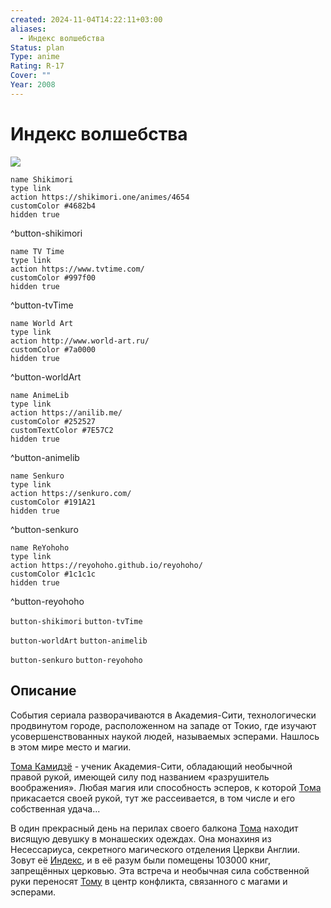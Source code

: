 ```yaml
---
created: 2024-11-04T14:22:11+03:00
aliases:
  - Индекс волшебства
Status: plan
Type: anime
Rating: R-17
Cover: ""
Year: 2008
---
```


# Индекс волшебства

![](https://nyaa.shikimori.one/uploads/poster/animes/4654/43b2e44ca80a418ebff83b05992d523b.jpeg)

```button
name Shikimori
type link
action https://shikimori.one/animes/4654
customColor #4682b4
hidden true
```
^button-shikimori

```button
name TV Time
type link
action https://www.tvtime.com/
customColor #997f00
hidden true
```
^button-tvTime

```button
name World Art
type link
action http://www.world-art.ru/
customColor #7a0000
hidden true
```
^button-worldArt

```button
name AnimeLib
type link
action https://anilib.me/
customColor #252527
customTextColor #7E57C2
hidden true
```
^button-animelib

```button
name Senkuro
type link
action https://senkuro.com/
customColor #191A21
hidden true
```
^button-senkuro

```button
name ReYohoho
type link
action https://reyohoho.github.io/reyohoho/
customColor #1c1c1c
hidden true
```
^button-reyohoho

`button-shikimori` `button-tvTime`

`button-worldArt` `button-animelib`

`button-senkuro` `button-reyohoho`

## Описание

События сериала разворачиваются в Академия-Сити, технологически продвинутом городе, расположенном на западе от Токио, где изучают усовершенствованных наукой людей, называемых эсперами. Нашлось в этом мире место и магии.

[Тома Камидзё](https://shikimori.one/characters/13700-touma-kamijou) - ученик Академия-Сити, обладающий необычной правой рукой, имеющей силу под названием «разрушитель воображения». Любая магия или способность эсперов, к которой [Тома](https://shikimori.one/characters/13700-touma-kamijou) прикасается своей рукой, тут же рассеивается, в том числе и его собственная удача...

В один прекрасный день на перилах своего балкона [Тома](https://shikimori.one/characters/13700-touma-kamijou) находит висящую девушку в монашеских одеждах. Она монахиня из Несессариуса, секретного магического отделения Церкви Англии. Зовут её [Индекс](https://shikimori.one/characters/13699-index-librorum-prohibitorum), и в её разум были помещены 103000 книг, запрещённых церковью. Эта встреча и необычная сила собственной руки переносят [Тому](https://shikimori.one/characters/13700-touma-kamijou) в центр конфликта, связанного с магами и эсперами.
